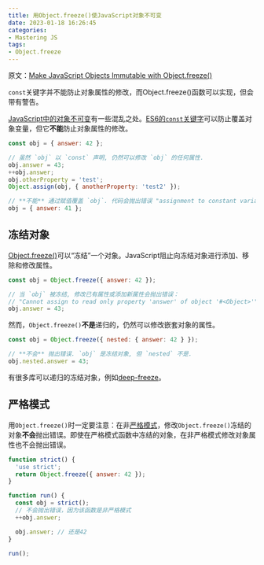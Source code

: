 ```yaml
---
title: 用Object.freeze()使JavaScript对象不可变
date: 2023-01-18 16:26:45
categories:
- Mastering JS
tags:
- Object.freeze
---
```


原文：[Make JavaScript Objects Immutable with Object.freeze()](https://masteringjs.io/tutorials/fundamentals/freeze)

`const`关键字并不能防止对象属性的修改，而Object.freeze()函数可以实现，但会带有警告。

<!-- more -->

[JavaScript中的对象不可变](https://stackoverflow.com/questions/33124058/object-freeze-vs-const)有一些混乱之处。[ES6的`const`关键字](https://developer.mozilla.org/en-US/docs/Web/JavaScript/Reference/Statements/const)可以防止覆盖对象变量，但它**不能**防止对象属性的修改。

```javascript
const obj = { answer: 42 };

// 虽然 `obj` 以 `const` 声明, 仍然可以修改 `obj` 的任何属性.
obj.answer = 43;
++obj.answer;
obj.otherProperty = 'test';
Object.assign(obj, { anotherProperty: 'test2' });

// **不能** 通过赋值覆盖 `obj`. 代码会抛出错误 "assignment to constant variable"
obj = { answer: 41 };
```

## 冻结对象

[Object.freeze()](https://developer.mozilla.org/en-US/docs/Web/JavaScript/Reference/Global_Objects/Object/freeze)可以“冻结”一个对象。JavaScript阻止向冻结对象进行添加、移除和修改属性。

```javascript
const obj = Object.freeze({ answer: 42 });

// 当 `obj` 被冻结, 修改已有属性或添加新属性会抛出错误：
// "Cannot assign to read only property 'answer' of object '#<Object>'"
obj.answer = 43;
```

然而，`Object.freeze()`**不是**递归的，仍然可以修改嵌套对象的属性。

```javascript
const obj = Object.freeze({ nested: { answer: 42 } });

// **不会** 抛出错误. `obj` 是冻结对象, 但 `nested` 不是.
obj.nested.answer = 43;
```

有很多库可以递归的冻结对象，例如[deep-freeze](https://www.npmjs.com/package/deep-freeze)。

## 严格模式

用`Object.freeze()`时一定要注意：在非[严格模式](https://masteringjs.io/tutorials/fundamentals/strict)，修改`Object.freeze()`冻结的对象**不会**抛出错误。即使在严格模式函数中冻结的对象，在非严格模式修改对象属性也不会抛出错误。

```javascript
function strict() {
  'use strict';
  return Object.freeze({ answer: 42 });
}

function run() {
  const obj = strict();
  // 不会抛出错误，因为该函数是非严格模式
  ++obj.answer;

  obj.answer; // 还是42
}

run();
```